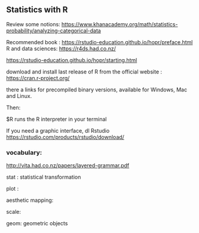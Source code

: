 ## Statistics with R

Review some notions: https://www.khanacademy.org/math/statistics-probability/analyzing-categorical-data 

Recommended book : https://rstudio-education.github.io/hopr/preface.html
R and data sciences: https://r4ds.had.co.nz/

https://rstudio-education.github.io/hopr/starting.html

download and install last release  of R from the official website :  https://cran.r-project.org/

there a links for precompiled binary versions, available for Windows, Mac and Linux.

Then:

$R
runs the R interpreter in your terminal 

If you need a graphic interface, dl Rstudio https://rstudio.com/products/rstudio/download/

### vocabulary:
http://vita.had.co.nz/papers/layered-grammar.pdf

stat : statistical transformation

plot : 

aesthetic mapping: 

scale:  

geom:  geometric objects 

